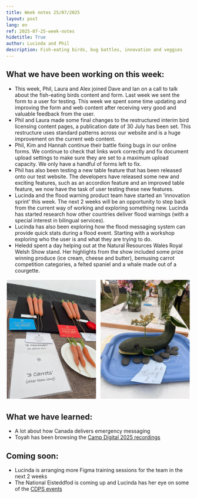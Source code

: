 ```yaml
--- 
title: Week notes 25/07/2025 
layout: post 
lang: en 
ref: 2025-07-25-week-notes 
hidetitle: True
author: Lucinda and Phil
description: Fish-eating birds, bug battles, innovation and veggies
--- 
```


## What we have been working on this week:
+ This week, Phil, Laura and Alex joined Dave and Ian on a call to talk about the fish-eating birds content and form. 
Last week we sent the form to a user for testing. This week we spent some time updating and improving the form and web content after receiving very good and valuable feedback from the user.
+ Phil and Laura made some final changes to the restructured interim bird licensing content pages, a publication date of 30 July has been set. This restructure uses standard patterns across our website and is a huge improvement on the current web content.
+ Phil, Kim and Hannah continue their battle fixing bugs in our online forms. We continue to check that links work correctly and fix document upload settings to make sure they are set to a maximum upload capacity. We only have a handful of forms left to fix.
+ Phil has also been testing a new table feature that has been released onto our test website. The developers have released some new and exciting features, such as an accordion feature and an improved table feature, we now have the task of user testing these new features.
+ Lucinda and the flood warning product team have started an 'innovation sprint' this week. The next 2 weeks will be an opportunity to step back from the current way of working and exploring something new. Lucinda has started research how other countries deliver flood warnings (with a special interest in bilingual services).
+ Lucinda has also been exploring how the flood messaging system can provide quick stats during a flood event. Starting with a workshop exploring who the user is and what they are trying to do.
+ Heledd spent a day helping out at the Natural Resources Wales Royal Welsh Show stand. Her highlights from the show included some prize winning produce (ice cream, cheese and butter), bemusing carrot competition categories, a felted spaniel and a whale made out of a courgette.
 
![alt text](https://github.com/nrw-digital/week-notes/blob/857f80ab3f1cce98407bfbc15d127d094b4ca019/images/Veggies.png?raw=true)

## What we have learned:
+ A lot about how Canada delivers emergency messaging
+ Toyah has been browsing the [Camp Digital 2025 recordings](https://www.nexerdigital.com/camp-digital/archive/)

## Coming soon:
+ Lucinda is arranging more Figma training sessions for the team in the next 2 weeks
+ The National Eisteddfod is coming up and Lucinda has her eye on some of the [CDPS events](https://digitalpublicservices.gov.wales/courses-and-events/events)
